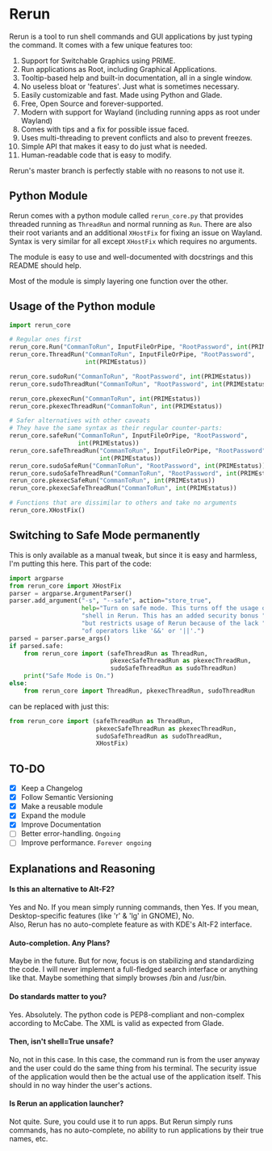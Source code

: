 # Rerun
Rerun is a tool to run shell commands and GUI applications by just typing the command. It comes with a few unique features too:

 1. Support for Switchable Graphics using PRIME.
 2. Run applications as Root, including Graphical Applications.
 3. Tooltip-based help and built-in documentation, all in a single window.
 4. No useless bloat or 'features'. Just what is sometimes necessary.
 5. Easily customizable and fast. Made using Python and Glade.
 6. Free, Open Source and forever-supported.
 7. Modern with support for Wayland (including running apps as root under
     Wayland)
 8. Comes with tips and a fix for possible issue faced.
 9. Uses multi-threading to prevent conflicts and also to prevent freezes.
 10. Simple API that makes it easy to do just what is needed.
 11. Human-readable code that is easy to modify.

Rerun's master branch is perfectly stable with no reasons to not use it.

## Python Module
Rerun comes with a python module called `rerun_core.py` that provides
threaded running as `ThreadRun` and normal running as `Run`.  There are also
their root variants and an additional `XHostFix` for fixing an issue on Wayland.
 Syntax is very similar for all except `XHostFix` which requires no arguments.

The module is easy to use and well-documented with docstrings and this README
should help.

Most of the module is simply layering one function over the other.

## Usage of the Python module
```python
import rerun_core

# Regular ones first
rerun_core.Run("CommanToRun", InputFileOrPipe, "RootPassword", int(PRIMEstatus))
rerun_core.ThreadRun("CommanToRun", InputFileOrPipe, "RootPassword",
                     int(PRIMEstatus))

rerun_core.sudoRun("CommanToRun", "RootPassword", int(PRIMEstatus))
rerun_core.sudoThreadRun("CommanToRun", "RootPassword", int(PRIMEstatus))

rerun_core.pkexecRun("CommanToRun", int(PRIMEstatus))
rerun_core.pkexecThreadRun("CommanToRun", int(PRIMEstatus))

# Safer alternatives with other caveats
# They have the same syntax as their regular counter-parts:
rerun_core.safeRun("CommanToRun", InputFileOrPipe, "RootPassword",
                   int(PRIMEstatus))
rerun_core.safeThreadRun("CommanToRun", InputFileOrPipe, "RootPassword",
                         int(PRIMEstatus))
rerun_core.sudoSafeRun("CommanToRun", "RootPassword", int(PRIMEstatus))
rerun_core.sudoSafeThreadRun("CommanToRun", "RootPassword", int(PRIMEstatus))
rerun_core.pkexecSafeRun("CommanToRun", int(PRIMEstatus))
rerun_core.pkexecSafeThreadRun("CommanToRun", int(PRIMEstatus))

# Functions that are dissimilar to others and take no arguments
rerun_core.XHostFix()
```

## Switching to Safe Mode permanently
This is only available as a manual tweak, but since it is easy and harmless, I'm putting this here. This part of the code:
```python
import argparse
from rerun_core import XHostFix
parser = argparse.ArgumentParser()
parser.add_argument("-s", "--safe", action="store_true",
                    help="Turn on safe mode. This turns off the usage of " +
                    "shell in Rerun. This has an added security bonus " +
                    "but restricts usage of Rerun because of the lack " +
                    "of operators like '&&' or '||'.")
parsed = parser.parse_args()
if parsed.safe:
    from rerun_core import (safeThreadRun as ThreadRun,
                            pkexecSafeThreadRun as pkexecThreadRun,
                            sudoSafeThreadRun as sudoThreadRun)
    print("Safe Mode is On.")
else:
    from rerun_core import ThreadRun, pkexecThreadRun, sudoThreadRun
```
can be replaced with just this:
```python
from rerun_core import (safeThreadRun as ThreadRun,
                        pkexecSafeThreadRun as pkexecThreadRun,
                        sudoSafeThreadRun as sudoThreadRun,
                        XHostFix)
```

## TO-DO

 - [x] Keep a Changelog
 - [x] Follow Semantic Versioning
 - [x] Make a reusable module
 - [x] Expand the module
 - [x] Improve Documentation
 - [ ] Better error-handling. `Ongoing`
 - [ ] Improve performance. `Forever ongoing`

## Explanations and Reasoning

#### Is this an alternative to Alt-F2?
Yes and No. If you mean simply running commands, then Yes. If you mean, Desktop-specific features (like 'r' & 'lg' in GNOME), No.  
Also, Rerun has no auto-complete feature as with KDE's Alt-F2 interface.

#### Auto-completion. Any Plans?
Maybe in the future. But for now, focus is on stabilizing and standardizing the code. I will never implement a full-fledged search interface or anything like that. Maybe something that simply browses /bin and /usr/bin.

#### Do standards matter to you?
Yes. Absolutely. The python code is PEP8-compliant and non-complex according to McCabe. The XML is valid as expected from Glade.

#### Then, isn't shell=True unsafe?
No, not in this case. In this case, the command run is from the user anyway and the user could do the same thing from his terminal. The security issue of the application would then be the actual use of the application itself. This should in no way hinder the user's actions.

#### Is Rerun an application launcher?
Not quite. Sure, you could use it to run apps. But Rerun simply runs commands, has no auto-complete, no ability to run applications by their true names, etc.
